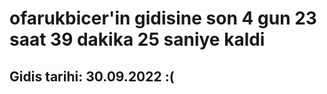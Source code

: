 # ofarukbicer'in gidisine son 4 gun 23 saat 39 dakika 25 saniye kaldi

## Gidis tarihi: 30.09.2022 :(